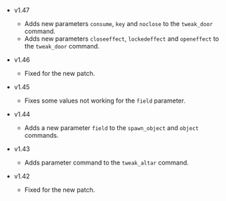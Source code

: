 - v1.47
  - Adds new parameters `consume`, `key` and `noclose` to the `tweak_door` command.
  - Adds new parameters `closeeffect`, `lockedeffect` and `openeffect` to the `tweak_door` command.

- v1.46
  - Fixed for the new patch.

- v1.45
  - Fixes some values not working for the `field` parameter.

- v1.44
  - Adds a new parameter `field` to the `spawn_object` and `object` commands.

- v1.43
  - Adds parameter command to the `tweak_altar` command.

- v1.42
  - Fixed for the new patch.
